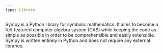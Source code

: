 ```yaml
---
type: Library
---
```


Sympy is a Python library for symbolic mathematics. It aims to become a full-featured computer algebra system (CAS) while keeping the code as simple as possible in order to be comprehensible and easily extensible. Sympy is written entirely in Python and does not require any external libraries.